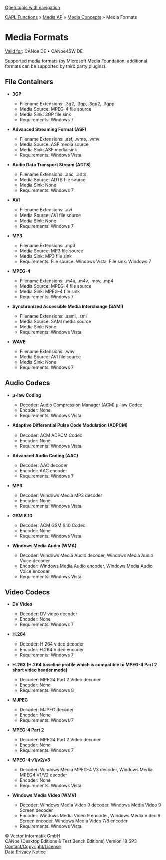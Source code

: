 [Open topic with navigation](../../../../CANoeDEFamily.htm#Topics/CAPLFunctions/Media/CAPLfunctionsMediaFormats.md)

[CAPL Functions](../CAPLfunctions.md) » [Media AP](CAPLfunctionsMediaOverview.md) » [Media Concepts](CAPLfunctionsMediaConcept.md) » Media Formats

# Media Formats

[Valid for](../../Shared/FeatureAvailability.md):  CANoe DE • CANoe4SW DE

Supported media formats (by Microsoft Media Foundation; additional formats can be supported by third party plugins).

## File Containers

- **3GP**
  - Filename Extensions: .3g2, .3gp, .3gp2, .3gpp
  - Media Source: MPEG-4 file source
  - Media Sink: 3GP file sink
  - Requirements: Windows 7

- **Advanced Streaming Format (ASF)**
  - Filename Extensions: .asf, .wma, .wmv
  - Media Source: ASF media source
  - Media Sink: ASF media sink
  - Requirements: Windows Vista

- **Audio Data Transport Stream (ADTS)**
  - Filename Extensions: .aac, .adts
  - Media Source: ADTS file source
  - Media Sink: None
  - Requirements: Windows 7

- **AVI**
  - Filename Extensions: .avi
  - Media Source: AVI file source
  - Media Sink: None
  - Requirements: Windows 7

- **MP3**
  - Filename Extensions: .mp3
  - Media Source: MP3 file source
  - Media Sink: MP3 file sink
  - Requirements: File source: Windows Vista, File sink: Windows 7

- **MPEG-4**
  - Filename Extensions: .m4a, .m4v, .mov, .mp4
  - Media Source: MPEG-4 file source
  - Media Sink: MPEG-4 file sink
  - Requirements: Windows 7

- **Synchronized Accessible Media Interchange (SAMI)**
  - Filename Extensions: .sami, .smi
  - Media Source: SAMI media source
  - Media Sink: None
  - Requirements: Windows Vista

- **WAVE**
  - Filename Extensions: .wav
  - Media Source: AVI file source
  - Media Sink: None
  - Requirements: Windows 7

## Audio Codecs

- **μ-law Coding**
  - Decoder: Audio Compression Manager (ACM) μ-law Codec
  - Encoder: None
  - Requirements: Windows Vista

- **Adaptive Differential Pulse Code Modulation (ADPCM)**
  - Decoder: ACM ADPCM Codec
  - Encoder: None
  - Requirements: Windows Vista

- **Advanced Audio Coding (AAC)**
  - Decoder: AAC decoder
  - Encoder: AAC encoder
  - Requirements: Windows 7

- **MP3**
  - Decoder: Windows Media MP3 decoder
  - Encoder: None
  - Requirements: Windows Vista

- **GSM 6.10**
  - Decoder: ACM GSM 6.10 Codec
  - Encoder: None
  - Requirements: Windows Vista

- **Windows Media Audio (WMA)**
  - Decoder: Windows Media Audio decoder, Windows Media Audio Voice decoder
  - Encoder: Windows Media Audio encoder, Windows Media Audio Voice encoder
  - Requirements: Windows Vista

## Video Codecs

- **DV Video**
  - Decoder: DV video decoder
  - Encoder: None
  - Requirements: Windows 7

- **H.264**
  - Decoder: H.264 video decoder
  - Encoder: H.264 Video encoder
  - Requirements: Windows 7

- **H.263 (H.264 baseline profile which is compatible to MPEG-4 Part 2 short video header mode)**
  - Decoder: MPEG4 Part 2 Video decoder
  - Encoder: None
  - Requirements: Windows 8

- **MJPEG**
  - Decoder: MJPEG decoder
  - Encoder: None
  - Requirements: Windows 7

- **MPEG-4 Part 2**
  - Decoder: MPEG4 Part 2 Video decoder
  - Encoder: None
  - Requirements: Windows 7

- **MPEG-4 v1/v2/v3**
  - Decoder: Windows Media MPEG-4 V3 decoder, Windows Media MPEG4 V1/V2 decoder
  - Encoder: None
  - Requirements: Windows Vista

- **Windows Media Video (WMV)**
  - Decoder: Windows Media Video 9 decoder, Windows Media Video 9 Screen decoder
  - Encoder: Windows Media Video 9 encoder, Windows Media Video 9 Screen encoder, Windows Media Video 7/8 encoder
  - Requirements: Windows Vista

© Vector Informatik GmbH  
CANoe (Desktop Editions & Test Bench Editions) Version 18 SP3  
[Contact/Copyright/License](../../Shared/ContactCopyrightLicense.md)  
[Data Privacy Notice](https://www.vector.com/int/en/company/get-info/privacy-policy/)

